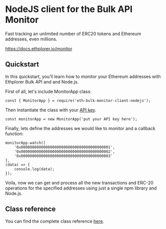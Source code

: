 # NodeJS client for the Bulk API Monitor
Fast tracking an unlimited number of ERC20 tokens and Ethereum addresses, even millions.

https://docs.ethplorer.io/monitor

## Quickstart

In this quickstart, you'll learn how to monitor your Ethereum addresses with Ethplorer Bulk API and and Node.js.

First of all, let's include MonitorApp class:
```
const { MonitorApp } = require('eth-bulk-monitor-client-nodejs');
```

Then instantiate the class with your [API key](https://ethplorer.io/wallet/#register).
```
const monitorApp = new MonitorApp('put your API key here');
```

Finally, lets define the addresses we would like to monitor and a callback function:
```
monitorApp.watch([
    '0x0000000000000000000000000000000000000001',
    '0x0000000000000000000000000000000000000002',
    '0x0000000000000000000000000000000000000003'
],
(data) => {
    console.log(data);
});
```

Voila, now we can get and process all the new transactions and ERC-20 operations for the specified addresses using just a single npm library and Node.js.

## Class reference

You can find the complete class reference [here](reference.md).